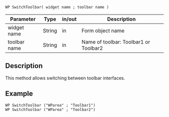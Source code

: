 <!-- This method allows switching between toolbar interfaces. -->
```4d
WP SwitchToolbar( widget name ; toolbar name )
```
| Parameter | Type   | in/out | Description |
| --------- | ------ | ------ | ----------- |
| widget name    | String | in     | Form object name    |
| toolbar name   | String | in     | Name of toolbar: Toolbar1 or Toolbar2 |

## Description
This method allows switching between toolbar interfaces.

## Example
```4d
WP SwitchToolbar ("WParea" ; "Toolbar1")
WP SwitchToolbar ("WParea" ; "Toolbar2")
```
